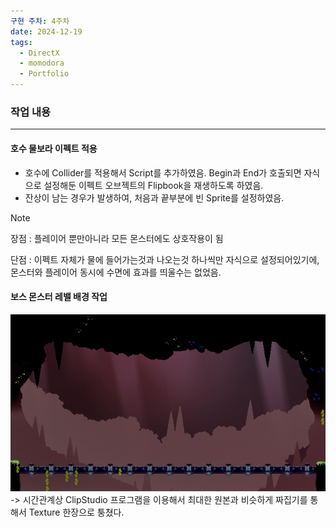 ```yaml
---
구현 주차: 4주차
date: 2024-12-19
tags:
  - DirectX
  - momodora
  - Portfolio
---
```

### 작업 내용
---


#### 호수 물보라 이펙트 적용
- 호수에 Collider를 적용해서 Script를 추가하였음. Begin과 End가 호출되면 자식으로 설정해둔 이펙트 오브젝트의 Flipbook을 재생하도록 하였음.
- 잔상이 남는 경우가 발생하여, 처음과 끝부분에 빈 Sprite를 설정하였음.

>[!note]
>장점 : 플레이어 뿐만아니라 모든 몬스터에도 상호작용이 됨
>
>단점 : 이펙트 자체가 물에 들어가는것과 나오는것 하나씩만 자식으로 설정되어있기에, 몬스터와 플레이어 동시에 수면에 효과를 띄울수는 없었음.


#### 보스 몬스터 레밸 배경 작업
![Boss Background](images/BossBackGround.png)
-> 시간관계상 ClipStudio 프로그램을 이용해서 최대한 원본과 비슷하게 짜집기를 통해서 Texture 한장으로 퉁쳤다.


